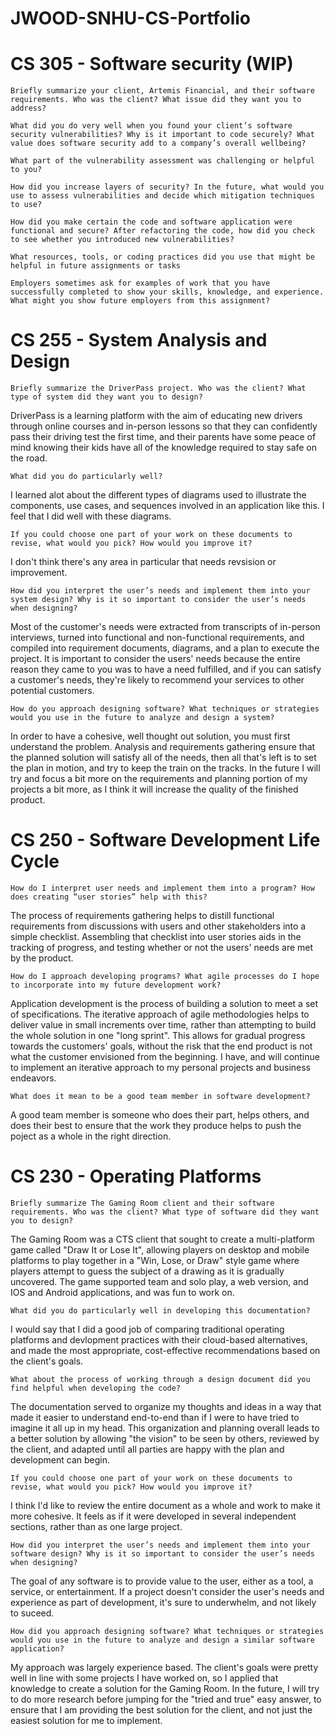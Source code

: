 # JWOOD-SNHU-CS-Portfolio

# CS 305 - Software security (WIP)

`Briefly summarize your client, Artemis Financial, and their software requirements. Who was the client? What issue did they want you to address?`

`What did you do very well when you found your client’s software security vulnerabilities? Why is it important to code securely? What value does software security add to a company’s overall wellbeing?`

`What part of the vulnerability assessment was challenging or helpful to you?`

`How did you increase layers of security? In the future, what would you use to assess vulnerabilities and decide which mitigation techniques to use?`

`How did you make certain the code and software application were functional and secure? After refactoring the code, how did you check to see whether you introduced new vulnerabilities?`

`What resources, tools, or coding practices did you use that might be helpful in future assignments or tasks`

`Employers sometimes ask for examples of work that you have successfully completed to show your skills, knowledge, and experience. What might you show future employers from this assignment?`

# CS 255 - System Analysis and Design

`Briefly summarize the DriverPass project. Who was the client? What type of system did they want you to design?`

DriverPass is a learning platform with the aim of educating new drivers through online courses and in-person lessons so that they can confidently pass their driving test the first time, and their parents have some peace of mind knowing their kids have all of the knowledge required to stay safe on the road.

`What did you do particularly well?`

I learned alot about the different types of diagrams used to illustrate the components, use cases, and sequences involved in an application like this. I feel that I did well with these diagrams.

`If you could choose one part of your work on these documents to revise, what would you pick? How would you improve it?`

I don't think there's any area in particular that needs revsision or improvement.

`How did you interpret the user’s needs and implement them into your system design? Why is it so important to consider the user’s needs when designing?`

Most of the customer's needs were extracted from transcripts of in-person interviews, turned into functional and non-functional requirements, and compiled into requirement documents, diagrams, and a plan to execute the project. It is important to consider the users' needs because the entire reason they came to you was to have a need fulfilled, and if you can satisfy a customer's needs, they're likely to recommend your services to other potential customers.

`How do you approach designing software? What techniques or strategies would you use in the future to analyze and design a system?`

In order to have a cohesive, well thought out solution, you must first understand the problem. Analysis and requirements gathering ensure that the planned solution will satisfy all of the needs, then all that's left is to set the plan in motion, and try to keep the train on the tracks. In the future I will try and focus a bit more on the requirements and planning portion of my projects a bit more, as I think it will increase the quality of the finished product.

# CS 250 - Software Development Life Cycle

`How do I interpret user needs and implement them into a program? How does creating “user stories” help with this?`

The process of requirements gathering helps to distill functional requirements from discussions with users and other stakeholders into a simple checklist. Assembling that checklist into user stories aids in the tracking of progress, and testing whether or not the users' needs are met by the product.

`How do I approach developing programs? What agile processes do I hope to incorporate into my future development work?`

Application development is the process of building a solution to meet a set of specifications. The iterative approach of agile methodologies helps to deliver value in small increments over time, rather than attempting to build the whole solution in one "long sprint". This allows for gradual progress towards the customers' goals, without the risk that the end product is not what the customer envisioned from the beginning. I have, and will continue to implement an iterative approach to my personal projects and business endeavors.

`What does it mean to be a good team member in software development?`

A good team member is someone who does their part, helps others, and does their best to ensure that the work they produce helps to push the poject as a whole in the right direction.

# CS 230 - Operating Platforms

`Briefly summarize The Gaming Room client and their software requirements. Who was the client? What type of software did they want you to design?`

The Gaming Room was a CTS client that sought to create a multi-platform game called "Draw It or Lose It", allowing players on desktop and mobile platforms to play together in a "Win, Lose, or Draw" style game where players attempt to guess the subject of a drawing as it is gradually uncovered. The game supported team and solo play, a web version, and IOS and Android applications, and was fun to work on.

`What did you do particularly well in developing this documentation?`

I would say that I did a good job of comparing traditional operating platforms and devlopment practices with their cloud-based alternatives, and made the most appropriate, cost-effective recommendations based on the client's goals.

`What about the process of working through a design document did you find helpful when developing the code?`

The documentation served to organize my thoughts and ideas in a way that made it easier to understand end-to-end than if I were to have tried to imagine it all up in my head. This organization and planning overall leads to a better solution by allowing "the vision" to be seen by others, reviewed by the client, and adapted until all parties are happy with the plan and development can begin.

`If you could choose one part of your work on these documents to revise, what would you pick? How would you improve it?`

I think I'd like to review the entire document as a whole and work to make it more cohesive. It feels as if it were developed in several independent sections, rather than as one large project.

`How did you interpret the user’s needs and implement them into your software design? Why is it so important to consider the user’s needs when designing?`

The goal of any software is to provide value to the user, either as a tool, a service, or entertainment. If a project doesn't consider the user's needs and experience as part of development, it's sure to underwhelm, and not likely to suceed.

`How did you approach designing software? What techniques or strategies would you use in the future to analyze and design a similar software application?`

My approach was largely experience based. The client's goals were pretty well in line with some projects I have worked on, so I applied that knowledge to create a solution for the Gaming Room. In the future, I will try to do more research before jumping for the "tried and true" easy answer, to ensure that I am providing the best solution for the client, and not just the easiest solution for me to implement.
